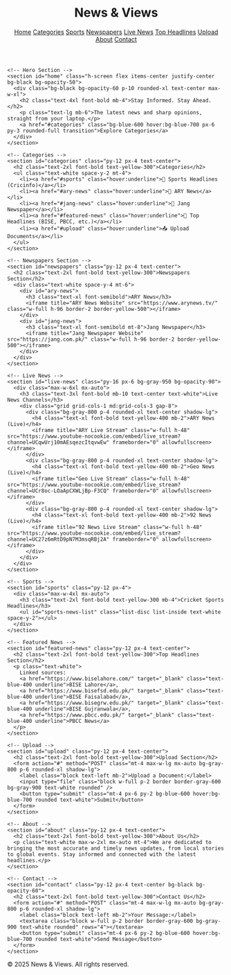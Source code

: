 <!DOCTYPE html>
<html lang="en">
<head>
  <meta charset="UTF-8" />
  <meta name="viewport" content="width=device-width, initial-scale=1.0" />
  <meta name="description" content="News & Views brings you the latest headlines, live news, and editorial content across categories like sports, politics, and education." />
  <meta name="google-adsense-account" content="ca-pub-6021770397712812">
  <title>News & Views</title>
  <script src="https://cdn.tailwindcss.com"></script>
  <script async src="https://pagead2.googlesyndication.com/pagead/js/adsbygoogle.js?client=ca-pub-6021770397712812" crossorigin="anonymous"></script>
  <style>
    body {
      background-image: url('https://images.unsplash.com/photo-1507525428034-b723cf961d3e?auto=format&fit=crop&w=1920&q=80');
      background-size: cover;
      background-attachment: fixed;
      background-repeat: no-repeat;
      background-position: center;
    }
    .blog-highlight {
      background: linear-gradient(135deg, #1e3a8a, #2563eb, #1e40af);
      border: 2px solid #facc15;
      box-shadow: 0 0 20px rgba(250, 204, 21, 0.7);
    }
    #header-news-controls {
      display: flex;
      gap: 1rem;
      align-items: center;
    }
  </style>
</head>
<body class="bg-gray-900 bg-opacity-90 text-white font-sans">

  <!-- Header Section -->
  <header class="bg-black bg-opacity-70 p-6 shadow-lg">
    <div class="container mx-auto flex justify-between items-center">
      <h1 class="text-3xl font-bold text-white">News & Views</h1>
      <nav class="hidden md:flex">
        <a href="#home" class="mx-4 hover:text-blue-400">Home</a>
        <a href="#categories" class="mx-4 hover:text-blue-400">Categories</a>
        <a href="#sports" class="mx-4 hover:text-blue-400">Sports</a>
        <a href="#newspapers" class="mx-4 hover:text-blue-400">Newspapers</a>
        <a href="#live-news" class="mx-4 hover:text-blue-400">Live News</a>
        <a href="#featured-news" class="mx-4 hover:text-blue-400">Top Headlines</a>
        <a href="#upload" class="mx-4 hover:text-blue-400">Upload</a>
        <a href="#about" class="mx-4 hover:text-blue-400">About</a>
        <a href="#contact" class="mx-4 hover:text-blue-400">Contact</a>
      </nav>
    </div>
  </header>

  <!-- Main Content -->
  <main>

    <!-- Hero Section -->
    <section id="home" class="h-screen flex items-center justify-center bg-black bg-opacity-50">
      <div class="bg-black bg-opacity-60 p-10 rounded-xl text-center max-w-xl">
        <h2 class="text-4xl font-bold mb-4">Stay Informed. Stay Ahead.</h2>
        <p class="text-lg mb-6">The latest news and sharp opinions, straight from your laptop.</p>
        <a href="#categories" class="bg-blue-600 hover:bg-blue-700 px-6 py-3 rounded-full transition">Explore Categories</a>
      </div>
    </section>

    <!-- Categories -->
    <section id="categories" class="py-12 px-4 text-center">
      <h2 class="text-2xl font-bold text-yellow-300">Categories</h2>
      <ul class="text-white space-y-2 mt-4">
        <li><a href="#sports" class="hover:underline">🏏 Sports Headlines (Cricinfo)</a></li>
        <li><a href="#ary-news" class="hover:underline">📰 ARY News</a></li>
        <li><a href="#jang-news" class="hover:underline">📰 Jang Newspaper</a></li>
        <li><a href="#featured-news" class="hover:underline">📢 Top Headlines (BISE, PBCC, etc.)</a></li>
        <li><a href="#upload" class="hover:underline">📤 Upload Documents</a></li>
      </ul>
    </section>

    <!-- Newspapers Section -->
    <section id="newspapers" class="py-12 px-4 text-center">
      <h2 class="text-2xl font-bold text-yellow-300">Newspapers Section</h2>
      <div class="text-white space-y-4 mt-6">
        <div id="ary-news">
          <h3 class="text-xl font-semibold">ARY News</h3>
          <iframe title="ARY News Website" src="https://www.arynews.tv/" class="w-full h-96 border-2 border-yellow-500"></iframe>
        </div>
        <div id="jang-news">
          <h3 class="text-xl font-semibold mt-8">Jang Newspaper</h3>
          <iframe title="Jang Newspaper Website" src="https://jang.com.pk/" class="w-full h-96 border-2 border-yellow-500"></iframe>
        </div>
      </div>
    </section>

    <!-- Live News -->
    <section id="live-news" class="py-16 px-6 bg-gray-950 bg-opacity-90">
      <div class="max-w-6xl mx-auto">
        <h3 class="text-3xl font-bold mb-10 text-center text-white">Live News Channels</h3>
        <div class="grid grid-cols-1 md:grid-cols-3 gap-8">
          <div class="bg-gray-800 p-4 rounded-xl text-center shadow-lg">
            <h4 class="text-xl font-bold text-yellow-400 mb-2">ARY News (Live)</h4>
            <iframe title="ARY Live Stream" class="w-full h-48" src="https://www.youtube-nocookie.com/embed/live_stream?channel=UCqwUrj10mAEsqezcItqvwEw" frameborder="0" allowfullscreen></iframe>
          </div>
          <div class="bg-gray-800 p-4 rounded-xl text-center shadow-lg">
            <h4 class="text-xl font-bold text-yellow-400 mb-2">Geo News (Live)</h4>
            <iframe title="Geo Live Stream" class="w-full h-48" src="https://www.youtube-nocookie.com/embed/live_stream?channel=UCr8oc-LOaApCXWLjBp-F3CQ" frameborder="0" allowfullscreen></iframe>
          </div>
          <div class="bg-gray-800 p-4 rounded-xl text-center shadow-lg">
            <h4 class="text-xl font-bold text-yellow-400 mb-2">92 News (Live)</h4>
            <iframe title="92 News Live Stream" class="w-full h-48" src="https://www.youtube-nocookie.com/embed/live_stream?channel=UC27z6mRtD9pN7M3msqRBj2A" frameborder="0" allowfullscreen></iframe>
          </div>
        </div>
      </div>
    </section>

    <!-- Sports -->
    <section id="sports" class="py-12 px-4">
      <div class="max-w-4xl mx-auto">
        <h3 class="text-2xl font-bold text-yellow-300 mb-4">Cricket Sports Headlines</h3>
        <ul id="sports-news-list" class="list-disc list-inside text-white space-y-2"></ul>
      </div>
    </section>

    <!-- Featured News -->
    <section id="featured-news" class="py-12 px-4 text-center">
      <h2 class="text-2xl font-bold text-yellow-300">Top Headlines Section</h2>
      <p class="text-white">
        Linked sources:
        <a href="https://www.biselahore.com/" target="_blank" class="text-blue-400 underline">BISE Lahore</a>,
        <a href="https://www.bisefsd.edu.pk/" target="_blank" class="text-blue-400 underline">BISE Faisalabad</a>,
        <a href="https://www.bisegrw.edu.pk/" target="_blank" class="text-blue-400 underline">BISE Gujranwala</a>,
        <a href="https://www.pbcc.edu.pk/" target="_blank" class="text-blue-400 underline">PBCC News</a>
      </p>
    </section>

    <!-- Upload -->
    <section id="upload" class="py-12 px-4 text-center">
      <h2 class="text-2xl font-bold text-yellow-300">Upload Section</h2>
      <form action="#" method="POST" class="mt-4 max-w-lg mx-auto bg-gray-800 p-6 rounded-xl shadow-lg">
        <label class="block text-left mb-2">Upload a Document:</label>
        <input type="file" class="block w-full p-2 border border-gray-600 bg-gray-900 text-white rounded" />
        <button type="submit" class="mt-4 px-6 py-2 bg-blue-600 hover:bg-blue-700 rounded text-white">Submit</button>
      </form>
    </section>

    <!-- About -->
    <section id="about" class="py-12 px-4 text-center">
      <h2 class="text-2xl font-bold text-yellow-300">About Us</h2>
      <p class="text-white max-w-2xl mx-auto mt-4">We are dedicated to bringing the most accurate and timely news updates, from local stories to global events. Stay informed and connected with the latest headlines.</p>
    </section>

    <!-- Contact -->
    <section id="contact" class="py-12 px-4 text-center bg-black bg-opacity-60">
      <h2 class="text-2xl font-bold text-yellow-300">Contact Us</h2>
      <form action="#" method="POST" class="mt-4 max-w-lg mx-auto bg-gray-800 p-6 rounded-xl shadow-lg">
        <label class="block text-left mb-2">Your Message:</label>
        <textarea class="block w-full p-2 border border-gray-600 bg-gray-900 text-white rounded" rows="4"></textarea>
        <button type="submit" class="mt-4 px-6 py-2 bg-blue-600 hover:bg-blue-700 rounded text-white">Send Message</button>
      </form>
    </section>

  </main>

  <!-- Footer -->
  <footer class="py-6 bg-gray-900 text-center text-white">
    <p>&copy; 2025 News & Views. All rights reserved.</p>
  </footer>

</body>
</html>
